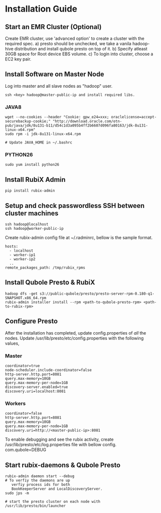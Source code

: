 # Installation Guide

## Start an EMR Cluster (Optional)

Create EMR cluster, use 'advanced option' to create a cluster with the required spec.
a) presto should be unchecked, we take a vanila hadoop-hive distribution and install qubole presto on top of it.
b) Specify atleast 30GB space for Root device EBS volume.
c) To login into cluster, choose a EC2 key pair.

## Install Software on Master Node

Log into master and all slave nodes as "hadoop" user.

    ssh <key> hadoop@master-public-ip and install required libs.

### JAVA8
    wget --no-cookies --header "Cookie: gpw_e24=xxx; oraclelicense=accept-securebackup-cookie;" "http://download.oracle.com/otn-pub/java/jdk/8u131-b11/d54c1d3a095b4ff2b6607d096fa80163/jdk-8u131-linux-x64.rpm" 
    sudo rpm -i jdk-8u131-linux-x64.rpm

    # Update JAVA_HOME in ~/.bashrc

### PYTHON26

    sudo yum install python26


## Install RubiX Admin

    pip install rubix-admin

## Setup and check passwordless SSH between cluster machines
   
    ssh hadoop@localhost
    ssh hadoop@worker-public-ip

Create rubix-admin config file at ~/.radminrc, bellow is the sample format.

    hosts:
      - localhost
      - worker-ip1
      - worker-ip2 
      ..
    remote_packages_path: /tmp/rubix_rpms


## Install Qubole Presto & RubiX
    hadoop dfs -get s3://public-qubole/presto/presto-server-rpm-0.180-q1-SNAPSHOT.x86_64.rpm
    rubix-admin installer install --rpm <path-to-qubole-presto-rpm> <path-to-rubix-rpm> 

## Configure Presto

After the installation has completed, update config.properties of *all* the nodes.
Update /usr/lib/presto/etc/config.properties with the following values,

### Master
    coordinator=true
    node-scheduler.include-coordinator=false
    http-server.http.port=8081
    query.max-memory=10GB
    query.max-memory-per-node=1GB
    discovery-server.enabled=true
    discovery.uri=localhost:8081

### Workers
    coordinator=false
    http-server.http.port=8081
    query.max-memory=10GB
    query.max-memory-per-node=1GB
    discovery.uri=http://<master-public-ip>:8081

To enable debugging and see the rubix activity, create /usr/lib/presto/etc/log.properties file with bellow config.
com.qubole=DEBUG

## Start rubix-daemons & Qubole Presto
    rubix-admin daemon start --debug
    # To verfiy the daemons are up
       verfiy process ids for both 
       BookKeeperServer and LocalDiscoveryServer.
    sudo jps -m
    
    # start the presto cluster on each node with 
    /usr/lib/presto/bin/launcher
